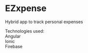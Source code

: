 # EZxpense

Hybrid app to track personal expenses<br />

Technologies used:<br />
Angular<br />
Ionic <br />
Firebase <br />
